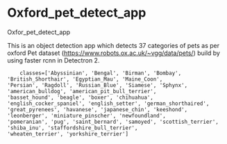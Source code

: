 # Oxford_pet_detect_app
Oxfor_pet_detect_app

This is an object detection app which detects 37 categories of pets as per oxford Pet dataset (https://www.robots.ox.ac.uk/~vgg/data/pets/)
build by using faster rcnn in Detectron 2.

		classes=['Abyssinian', 'Bengal', 'Birman', 'Bombay', 'British_Shorthair', 'Egyptian_Mau', 'Maine_Coon', 
    'Persian', 'Ragdoll', 'Russian_Blue', 'Siamese', 'Sphynx', 'american_bulldog', 'american_pit_bull_terrier', 
    'basset_hound', 'beagle', 'boxer', 'chihuahua', 'english_cocker_spaniel', 'english_setter', 'german_shorthaired', 
    'great_pyrenees', 'havanese', 'japanese_chin', 'keeshond', 'leonberger', 'miniature_pinscher', 'newfoundland',
    'pomeranian', 'pug', 'saint_bernard', 'samoyed', 'scottish_terrier', 'shiba_inu', 'staffordshire_bull_terrier',
    'wheaten_terrier', 'yorkshire_terrier']
